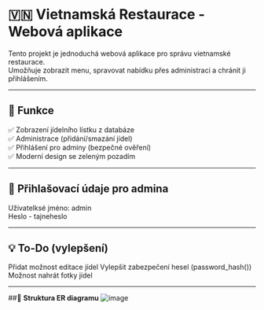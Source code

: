 # 🇻🇳 Vietnamská Restaurace - Webová aplikace

Tento projekt je jednoduchá webová aplikace pro správu vietnamské restaurace.  
Umožňuje zobrazit menu, spravovat nabídku přes administraci a chránit ji přihlášením.

---

## 📌 **Funkce**
✅ Zobrazení jídelního lístku z databáze  
✅ Administrace (přidání/smazání jídel)  
✅ Přihlášení pro adminy (bezpečné ověření)  
✅ Moderní design se zeleným pozadím  

---

## 🔑 **Přihlašovací údaje pro admina**
Uživatelksé jméno: admin  
Heslo - tajneheslo

---

## 💡 **To-Do (vylepšení)**
Přidat možnost editace jídel
Vylepšit zabezpečení hesel (password_hash())
Možnost nahrát fotky jídel

---

##🔹 **Struktura ER diagramu**
![image](https://github.com/user-attachments/assets/acbfa32a-d038-42d1-9f5c-f96e7bb8469b)
